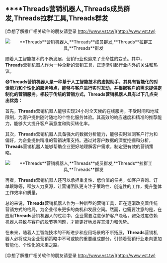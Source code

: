 ## ****Threads**营销机器人,**Threads**成员群发,**Threads**拉群工具,**Threads**群发**

[😍想了解推广相关软件的朋友请登录 http://www.vst.tw](http://www.vst.tw)

 <center><img src="https://vst.tw/MP4/tuiguang/png/7.png" alt="**Threads**营销机器人,**Threads**成员群发,**Threads**拉群工具,**Threads**群发"></center>

随着人工智能技术的不断发展，营销行业也迎来了革命性的变革。其中，**Threads**营销机器人作为一种全新的营销工具，正逐渐引起行业内外的关注和热议。

**😄**Threads**营销机器人是一种基于人工智能技术的虚拟助手，其具有智能化的对话能力和个性化的服务特点，能够与客户进行实时互动，并根据客户的需求提供定制化的营销服务。相较于传统的营销方式，**Threads**营销机器人具有以下几点突出优势：**

首先，**Threads**营销机器人能够实现24小时全天候的在线服务，不受时间和地域限制，为客户提供随时随地的个性化服务体验。其高效的响应速度和精准的推荐能力，能够大大提升客户满意度和购买转化率。

其次，**Threads**营销机器人具备强大的数据分析能力，能够实时监测客户行为和偏好，为企业提供精准的营销决策支持。通过对客户数据的深度挖掘和分析，**Threads**营销机器人能够帮助企业更好地理解客户需求，制定更有效的营销策略。

 <center><img src="https://vst.tw/MP4/tuiguang/png/8.png" alt="**Threads**营销机器人,**Threads**成员群发,**Threads**拉群工具,**Threads**群发"></center>

再者，**Threads**营销机器人还可以承担重复性、低价值的任务，如客户咨询、订单跟踪等，释放人力资源，让营销团队更专注于策略性、创造性的工作，提升整体工作效率和质量。

总的来说，**Threads**营销机器人作为一种新型的营销工具，正在逐渐改变着传统营销方式的格局，为企业带来更多的商机和发展空间。然而，也需要注意的是，在应用**Threads**营销机器人的过程中，企业需要注意保护客户隐私，避免过度依赖机器人导致与客户的脱节等问题，才能更好地发挥其潜力和优势。

在未来，随着人工智能技术的不断进步和应用场景的不断拓展，**Threads**营销机器人必将成为企业营销策略中不可或缺的重要组成部分，引领着营销行业走向更加智能化、个性化的未来之路。

[😍想了解推广相关软件的朋友请登录 http://www.vst.tw](http://www.vst.tw)



